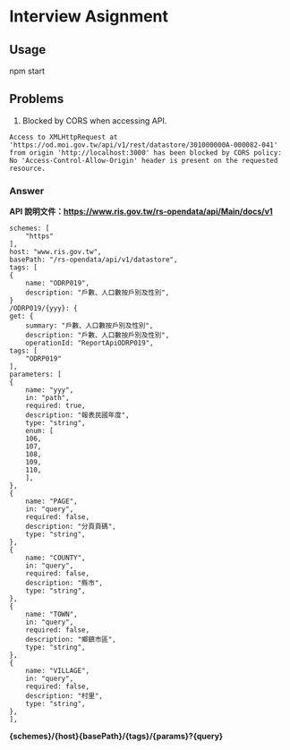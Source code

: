 # Interview Asignment

## Usage

npm start

## Problems

1. Blocked by CORS when accessing API.

```
Access to XMLHttpRequest at 'https://od.moi.gov.tw/api/v1/rest/datastore/301000000A-000082-041' from origin 'http://localhost:3000' has been blocked by CORS policy: No 'Access-Control-Allow-Origin' header is present on the requested resource.
```

### Answer

**API 說明文件：https://www.ris.gov.tw/rs-opendata/api/Main/docs/v1**

```
schemes: [
    "https"
],
host: "www.ris.gov.tw",
basePath: "/rs-opendata/api/v1/datastore",
tags: [
{
    name: "ODRP019",
    description: "戶數、人口數按戶別及性別",
}
/ODRP019/{yyy}: {
get: {
    summary: "戶數、人口數按戶別及性別",
    description: "戶數、人口數按戶別及性別",
    operationId: "ReportApiODRP019",
tags: [
    "ODRP019"
],
parameters: [
{
    name: "yyy",
    in: "path",
    required: true,
    description: "報表民國年度",
    type: "string",
    enum: [
    106,
    107,
    108,
    109,
    110,
    ],
},
{
    name: "PAGE",
    in: "query",
    required: false,
    description: "分頁頁碼",
    type: "string",
},
{
    name: "COUNTY",
    in: "query",
    required: false,
    description: "縣市",
    type: "string",
},
{
    name: "TOWN",
    in: "query",
    required: false,
    description: "鄉鎮市區",
    type: "string",
},
{
    name: "VILLAGE",
    in: "query",
    required: false,
    description: "村里",
    type: "string",
},
],
```

**{schemes}/{host}{basePath}/{tags}/{params}?{query}**
